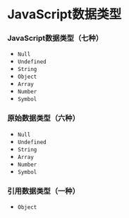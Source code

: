 # JavaScript数据类型

### JavaScript数据类型（七种）  

* `Null`  
* `Undefined`  
* `String`  
* `Object`  
* `Array`  
* `Number`  
* `Symbol`

### 原始数据类型（六种）  

* `Null`  
* `Undefined`  
* `String`  
* `Array`  
* `Number`  
* `Symbol`

### 引用数据类型（一种）  

* `Object`  
